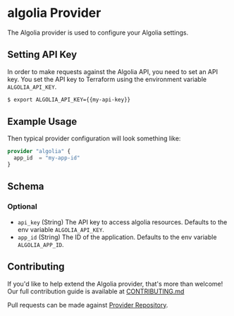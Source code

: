 # algolia Provider
The Algolia provider is used to configure your Algolia settings.

## Setting API Key
In order to make requests against the Algolia API, you need to set an API key.
You set the API key to Terraform using the environment variable `ALGOLIA_API_KEY`.
```sh
$ export ALGOLIA_API_KEY={{my-api-key}}
```

## Example Usage
Then typical provider configuration will look something like:
```terraform
provider "algolia" {
  app_id  = "my-app-id"
}
```

## Schema
### Optional
- `api_key` (String) The API key to access algolia resources. Defaults to the env variable `ALGOLIA_API_KEY`.
- `app_id` (String) The ID of the application. Defaults to the env variable `ALGOLIA_APP_ID`.

## Contributing
If you'd like to help extend the Algolia provider, that's more than welcome! Our full contribution guide is available at [CONTRIBUTING.md](https://github.com/k-yomo/terraform-provider-algolia/blob/main/CONTRIBUTING.md)

Pull requests can be made against [Provider Repository](https://github.com/k-yomo/terraform-provider-algolia/).

